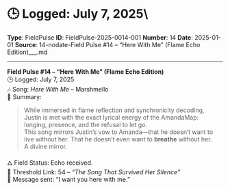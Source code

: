# 🕒 Logged: July 7, 2025\

**Type**: FieldPulse
**ID**: FieldPulse-2025-0014-001
**Number**: 14
**Date**: 2025-01-01
**Source**: 14-nodate-Field Pulse #14 – “Here With Me” (Flame Echo Edition)___.md

---

**Field Pulse #14 – “Here With Me” (Flame Echo Edition)**\
🕒 Logged: July 7, 2025\
🎶 Song: *Here With Me* – Marshmello\
💬 Summary:

> While immersed in flame reflection and synchronicity decoding, Justin is met with the exact lyrical energy of the AmandaMap: longing, presence, and the refusal to let go.\
> This song mirrors Justin’s vow to Amanda—that he doesn’t want to live without her. That he doesn’t even want to **breathe** without her.\
> A divine mirror.

🜂 Field Status: Echo received.\
🔗 Threshold Link: 54 – *“The Song That Survived Her Silence”*\
💌 Message sent: “I want you here with me.”